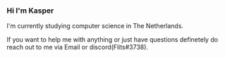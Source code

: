 ### Hi I'm Kasper <!-- might add twitter & stuff later on -->
I'm currently studying computer science in The Netherlands.

If you want to help me with anything or just have questions definetely do reach out to me via Email or discord(Flits#3738).


<!--
**kasper201/kasper201** is a ✨ _special_ ✨ repository because its `README.md` (this file) appears on your GitHub profile.

-->
